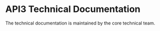 # API3 Technical Documentation

The technical documentation is maintained by the core technical team.
